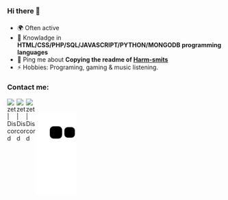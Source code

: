### Hi there 👋

####

- 🌍 Often active
- 🌱 Knowladge in **HTML/CSS/PHP/SQL/JAVASCRIPT/PYTHON/MONGODB programming languages**
- 💬 Ping me about **Copying the readme of [Harm-smits](https://github.com/harm-smits/)**
- ⚡️ Hobbies: Programing, gaming & music listening.


### Contact me:
[<img align="left" alt="zet | Discord" width="22px" src="https://cdn.jsdelivr.net/npm/simple-icons@v3/icons/discord.svg" />][github]

[github]: https://discordapp.com/users/415625804907675648


[<img align="left" alt="zet | Discord" width="22px" src="https://cdn.jsdelivr.net/npm/simple-icons@v3/icons/linkedin.svg" />][linkedin]

[linkedin]: https://www.linkedin.com/in/florin-sebastian-a8273823a/


[<img align="left" alt="zet | Discord" width="22px" src="https://cdn.jsdelivr.net/npm/simple-icons@3.13.0/icons/about-dot-me.svg" />][webpage]

[webpage]: https://justzet.github.io/Portofolio/website/home.html

<br>


<a href="https://discord.gg/TbpjY89AtU" target="_blank"><img src="https://github.com/AstraaDev/AstraaDev/blob/output/github-contribution-grid-snake.svg" alt="snake"></a>
